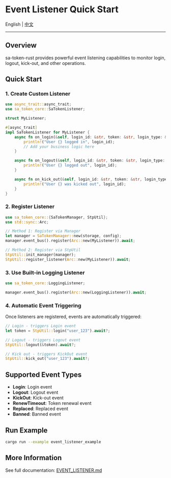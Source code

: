 # Event Listener Quick Start

English | [中文](./EVENT_LISTENER_QUICKSTART_zh-CN.md)

---

## Overview

sa-token-rust provides powerful event listening capabilities to monitor login, logout, kick-out, and other operations.

## Quick Start

### 1. Create Custom Listener

```rust
use async_trait::async_trait;
use sa_token_core::SaTokenListener;

struct MyListener;

#[async_trait]
impl SaTokenListener for MyListener {
    async fn on_login(&self, login_id: &str, token: &str, login_type: &str) {
        println!("User {} logged in", login_id);
        // Add your business logic here
    }

    async fn on_logout(&self, login_id: &str, token: &str, login_type: &str) {
        println!("User {} logged out", login_id);
    }

    async fn on_kick_out(&self, login_id: &str, token: &str, login_type: &str) {
        println!("User {} was kicked out", login_id);
    }
}
```

### 2. Register Listener

```rust
use sa_token_core::{SaTokenManager, StpUtil};
use std::sync::Arc;

// Method 1: Register via Manager
let manager = SaTokenManager::new(storage, config);
manager.event_bus().register(Arc::new(MyListener)).await;

// Method 2: Register via StpUtil
StpUtil::init_manager(manager);
StpUtil::register_listener(Arc::new(MyListener)).await;
```

### 3. Use Built-in Logging Listener

```rust
use sa_token_core::LoggingListener;

manager.event_bus().register(Arc::new(LoggingListener)).await;
```

### 4. Automatic Event Triggering

Once listeners are registered, events are automatically triggered:

```rust
// Login - triggers Login event
let token = StpUtil::login("user_123").await?;

// Logout - triggers Logout event
StpUtil::logout(&token).await?;

// Kick out - triggers KickOut event
StpUtil::kick_out("user_123").await?;
```

## Supported Event Types

- **Login**: Login event
- **Logout**: Logout event
- **KickOut**: Kick-out event
- **RenewTimeout**: Token renewal event
- **Replaced**: Replaced event
- **Banned**: Banned event

## Run Example

```bash
cargo run --example event_listener_example
```

## More Information

See full documentation: [EVENT_LISTENER.md](./EVENT_LISTENER.md)
